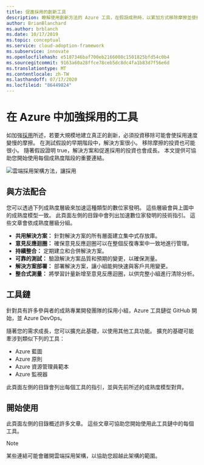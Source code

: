 ```yaml
---
title: 促進採用的創新工具
description: 瞭解使用創新方法的 Azure 工具，在假設成熟時，以累加方式移除摩擦並使採用更具效率。
author: BrianBlanchard
ms.author: brblanch
ms.date: 10/17/2019
ms.topic: conceptual
ms.service: cloud-adoption-framework
ms.subservice: innovate
ms.openlocfilehash: e5187346baf700eb2166008c1501825bfd54c0b4
ms.sourcegitcommit: 9163a60a28ffce78ceb5dc8dc4fa1b83d7f56e6d
ms.translationtype: MT
ms.contentlocale: zh-TW
ms.lasthandoff: 07/17/2020
ms.locfileid: "86449824"
---
```

# <a name="tools-to-empower-adoption-in-azure"></a>在 Azure 中加強採用的工具

如加強[採用](../considerations/ci-cd.md)所述，若要大規模地建立真正的創新，必須投資移除可能會使採用速度變慢的摩擦。 在測試假設的早期階段中，解決方案很小。 移除摩擦的投資也可能很小。 隨著假設證明 true，解決方案和促進採用的投資也會成長。 本文提供可協助您開始使用每個成熟度階段的重要連結。

![雲端採用架構方法，讓採用](../../_images/innovate/empower-adoption-maturity.png)

## <a name="alignment-to-the-methodology"></a>與方法配合

您可以透過下列成熟度層級來加速這種類型的數位家發明。 這些層級會與上圖中的成熟度模型一致。 此頁面左側的目錄中會列出加速數位家發明的技術指引。 這些文章會依成熟度層級分組。

- **共用解決方案：** 針對解決方案的所有層面建立集中式存放庫。
- **意見反應迴圈：** 確保意見反應迴圈可以在整個反復專案中一致地進行管理。
- **持續整合：** 定期建立和合併解決方案。
- **可靠的測試：** 驗證解決方案品質和預期的變更，以確保測量。
- **解決方案部署：** 部署解決方案，讓小組能夠快速與客戶共用變更。
- **整合式測量：** 將學習計量新增至意見反應迴圈，以供完整小組進行清除分析。

## <a name="toolchain"></a>工具鏈

針對具有許多參與者的成熟專業開發團隊的採用小組，Azure 工具鏈從 GitHub 開始，並 Azure DevOps。

隨著您的需求成長，您可以擴充此基礎，以使用其他工具功能。 擴充的基礎可能牽涉到類似下列的工具：

- Azure 藍圖
- Azure 原則
- Azure 資源管理員範本
- Azure 監視器

此頁面左側的目錄會列出每個工具的指引，並與先前所述的成熟度模型對齊。

## <a name="get-started"></a>開始使用

此頁面左側的目錄概述許多文章。 這些文章可協助您開始使用此工具鏈中的每個工具。

> [!NOTE]
> 某些連結可能會離開雲端採用架構，以協助您超越此架構的範圍。
